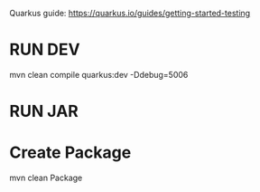 Quarkus guide: https://quarkus.io/guides/getting-started-testing

# RUN DEV
mvn clean compile quarkus:dev -Ddebug=5006

# RUN JAR


# Create Package
mvn clean Package


